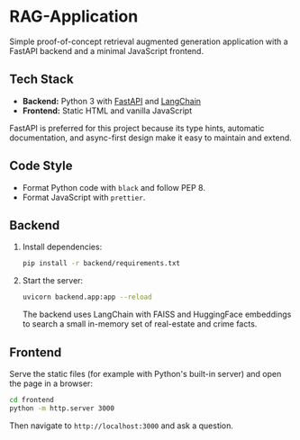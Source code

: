 # RAG-Application

Simple proof-of-concept retrieval augmented generation application with a FastAPI backend and a minimal JavaScript frontend.

## Tech Stack

- **Backend:** Python 3 with [FastAPI](https://fastapi.tiangolo.com/) and [LangChain](https://python.langchain.com/)
- **Frontend:** Static HTML and vanilla JavaScript

FastAPI is preferred for this project because its type hints, automatic documentation, and async-first design make it easy to maintain and extend.

## Code Style

- Format Python code with `black` and follow PEP 8.
- Format JavaScript with `prettier`.

## Backend

1. Install dependencies:
   ```bash
   pip install -r backend/requirements.txt
   ```
2. Start the server:
   ```bash
   uvicorn backend.app:app --reload
   ```
   The backend uses LangChain with FAISS and HuggingFace embeddings to search a small in-memory set of real-estate and crime facts.

## Frontend

Serve the static files (for example with Python's built-in server) and open the page in a browser:
```bash
cd frontend
python -m http.server 3000
```
Then navigate to `http://localhost:3000` and ask a question.
